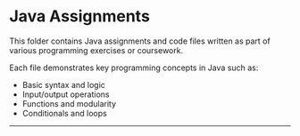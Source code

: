 # Java Assignments

This folder contains Java assignments and code files written as part of various programming exercises or coursework.

Each file demonstrates key programming concepts in Java such as:
- Basic syntax and logic
- Input/output operations
- Functions and modularity
- Conditionals and loops

---

